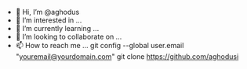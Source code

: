 - 👋 Hi, I’m @aghodus
- 👀 I’m interested in ...
- 🌱 I’m currently learning ...
- 💞️ I’m looking to collaborate on ...
- 📫 How to reach me ...
git config --global user.email "youremail@yourdomain.com"
git clone https://github.com/aghodusi

<!---
aghodus/aghodus is a ✨ special ✨ repository because its `README.md` (this file) appears on your GitHub profile.
You can click the Preview link to take a look at your changes.
--->

